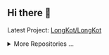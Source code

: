 ## Hi there 👋

<!--START_LAST_REPO-->
Latest Project: [LongKot/LongKot](https://github.com/LongKot/LongKot)
<!--END_LAST_REPO-->

<details>
<summary>More Repositories ...</summary>

<!--START_TABLE_REPOS-->
| Name | Homepage | Git | Stars | Last Commit |
|-----------------------|--------------------------|----------------------------|--------|-------------|
| WellwornEnviousZip | [`#Homepage`](replit.com/@RuslanLiutov/WellwornEnviousZip) | [`#Git`](https://github.com/LongKot/WellwornEnviousZip) | 0 | ![WellwornEnviousZip last commit](https://img.shields.io/github/last-commit/LongKot/WellwornEnviousZip?style=flat&label=last) |
| test | ❌ | [`#Git`](https://github.com/LongKot/test) | 0 | ![test last commit](https://img.shields.io/github/last-commit/LongKot/test?style=flat&label=last) |
| ramus | ❌ | [`#Git`](https://github.com/LongKot/ramus) | 0 | ![ramus last commit](https://img.shields.io/github/last-commit/LongKot/ramus?style=flat&label=last) |
| LongKot | ❌ | [`#Git`](https://github.com/LongKot/LongKot) | 0 | ![LongKot last commit](https://img.shields.io/github/last-commit/LongKot/LongKot?style=flat&label=last) |
| csharp-intersection | ❌ | [`#Git`](https://github.com/LongKot/csharp-intersection) | 0 | ![csharp-intersection last commit](https://img.shields.io/github/last-commit/LongKot/csharp-intersection?style=flat&label=last) |
<!--END_TABLE_REPOS-->

</details>

<!--
**LongKot/LongKot** is a ✨ _special_ ✨ repository because its `README.md` (this file) appears on your GitHub profile.

Here are some ideas to get you started:

- 🔭 I’m currently working on ...
- 🌱 I’m currently learning ...
- 👯 I’m looking to collaborate on ...
- 🤔 I’m looking for help with ...
- 💬 Ask me about ...
- 📫 How to reach me: ...
- 😄 Pronouns: ...
- ⚡ Fun fact: ...
-->
